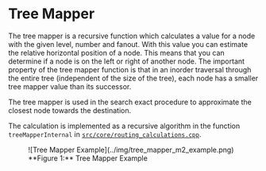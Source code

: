 # Tree Mapper

The tree mapper is a recursive function which calculates a value for a node with the given level, number and fanout.
With this value you can estimate the relative horizontal position of a node.
This means that you can determine if a node is on the left or right of another node.
The important property of the tree mapper function is that in an inorder traversal through the entire tree (independent of the size of the tree), each node has a smaller tree mapper value than its successor.

The tree mapper is used in the search exact procedure to approximate the closest node towards the destination.

The calculation is implemented as a recursive algorithm in the function `treeMapperInternal` in [`src/core/routing_calculations.cpp`](https://github.com/iml130/sola/blob/main/minhton/src/core/routing_calculations.cpp).

<figure markdown>
  <a id="fig_tree_mapper_example"></a>
  ![Tree Mapper Example](../img/tree_mapper_m2_example.png)
  <figcaption markdown>**Figure 1:** Tree Mapper Example</figcaption>
</figure>
